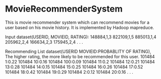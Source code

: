 # MovieRecommenderSystem

This is movie recommender system which can recommend movies for a user based on his movie history. It is implemented by Hadoop mapreduce. 

Input dataset(USERID, MOVIEID, RATING):
148884,1,3
822109,1,5
885013,1,4
205962,2,4
166634,2,3
175945,2,4
  .
  .
  .
  
Recommending List dataset(USERID MOVIEID:PROBABLITY OF RATING), The higher rating, the more likely to be recommended for this user.
101484	1:0.22
101484	10:0.16
101484	100:0.09
101484	11:0.2
101484	12:0.21
101484	13:0.28
101484	14:0.15
101484	15:0.25
101484	16:0.26
101484	17:0.52
101484	18:0.42
101484	19:0.29
101484	2:0.12
101484	20:0.16
  .
  .
  .
